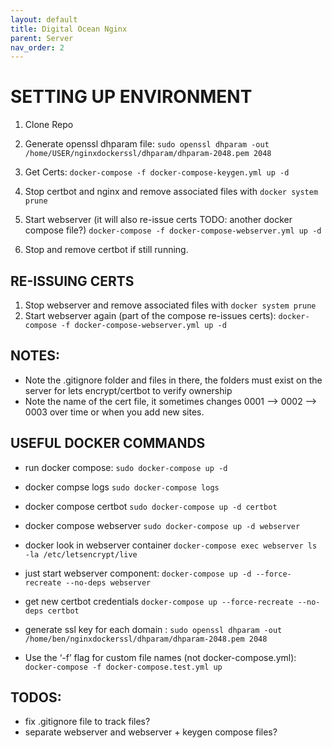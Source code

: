 ```yaml
---
layout: default
title: Digital Ocean Nginx
parent: Server
nav_order: 2
---
```





# SETTING UP ENVIRONMENT

1. Clone Repo

2. Generate openssl dhparam file:
`sudo openssl dhparam -out /home/USER/nginxdockerssl/dhparam/dhparam-2048.pem 2048`

3. Get Certs:
`docker-compose -f docker-compose-keygen.yml up -d`

4. Stop certbot and nginx and remove associated files with `docker system prune`

5. Start webserver (it will also re-issue certs TODO: another docker compose file?) `docker-compose -f docker-compose-webserver.yml up -d`

6. Stop and remove certbot if still running.

## RE-ISSUING CERTS

1. Stop webserver and remove associated files with `docker system prune`
2. Start webserver again (part of the compose re-issues certs):
`docker-compose -f docker-compose-webserver.yml up -d`


## NOTES:

* Note the .gitignore folder and files in there, the folders must exist on the server for lets encrypt/certbot to verify ownership
* Note the name of the cert file, it sometimes changes 0001 --> 0002 --> 0003 over time or when you add new sites.

## USEFUL DOCKER COMMANDS

* run docker compose:
`sudo docker-compose up -d`

* docker compse logs
`sudo docker-compose logs`

* docker compose certbot
`sudo docker-compose up -d certbot`

* docker compose webserver
`sudo docker-compose up -d webserver`

* docker look in webserver container
`docker-compose exec webserver ls -la /etc/letsencrypt/live`

* just start webserver component:
`docker-compose up -d --force-recreate --no-deps webserver`

* get new certbot credentials
`docker-compose up --force-recreate --no-deps certbot`

* generate ssl key for each domain :
`sudo openssl dhparam -out /home/ben/nginxdockerssl/dhparam/dhparam-2048.pem 2048`

* Use the ‘-f’ flag for custom file names (not docker-compose.yml): `docker-compose -f docker-compose.test.yml up`

## TODOS:

* fix .gitignore file to track files?
* separate webserver and webserver + keygen compose files?
